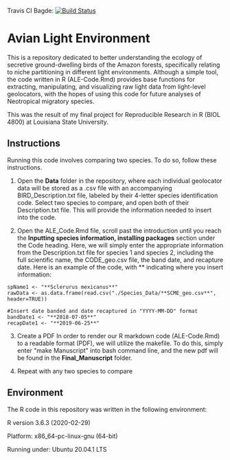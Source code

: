 Travis CI Bagde: [![Build Status](https://travis-ci.com/grhyne/Avian-Light-Environment.svg?branch=main)](https://travis-ci.com/grhyne/Avian-Light-Environment)

# Avian Light Environment

This is a repository dedicated to better understanding the ecology of secretive ground-dwelling birds of the Amazon forests, specifically relating to niche partitioning in different light environments. Although a simple tool, the code written in R (ALE-Code.Rmd) provides base functions for extracting, manipulating, and visualizing raw light data from light-level geolocators, with the hopes of using this code for future analyses of Neotropical migratory species. 

This was the result of my final project for Reproducible Research in R (BIOL 4800) at Louisiana State University.

## Instructions
Running this code involves comparing two species. To do so, follow these instructions. 
1. Open the **Data** folder in the repository, where each individual geolocator data will be stored as a .csv file with an accompanying BIRD_Description.txt file, labeled by their 4-letter species identification code. Select two species to compare, and open both of their Description.txt file. This will provide the information needed to insert into the code.

2. Open the ALE_Code.Rmd file, scroll past the introduction until you reach the **Inputting species information, installing packages** section under the Code heading. Here, we will simply enter the appropriate information from the Description.txt file for species 1 and species 2, including the full scientific name, the CODE_geo.csv file, the band date, and recapture date. Here is an example of the code, with ** indicating where you insert information:

```{r}
spName1 <- "**Sclerurus mexicanus**"
rawData <- as.data.frame(read.csv("./Species_Data/**SCME_geo.csv**", header=TRUE))

#Insert date banded and date recaptured in "YYYY-MM-DD" format
bandDate1 <- "**2018-07-05**"
recapDate1 <- "**2019-06-25**"

```
3. Create a PDF
In order to render our R markdown code (ALE-Code.Rmd) to a readable format (PDF), we will utilize the makefile. To do this, simply enter "make Manuscript" into bash command line, and the new pdf will be found in the **Final_Manuscript** folder.

4. Repeat with any two species to compare

## Environment
The R code in this repository was written in the following environment:

R version 3.6.3 (2020-02-29)

Platform: x86_64-pc-linux-gnu (64-bit)

Running under: Ubuntu 20.04.1 LTS
